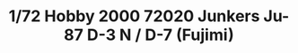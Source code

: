 ---
layout: product
title: "1/72 Hobby 2000 72020  Junkers Ju-87 D-3 N / D-7  (Fujimi)"
price: "2000" 
desc: "Maketa"
img_path: "/assets/img/H2K72020.webp"
brand: "N/A"
available: false
special_offer: false
new: false
soon: false
cat: "010000"
subcat: "011900"
subsubcat: "0N/A"
sifra: "H2K72020"
popular: false
---